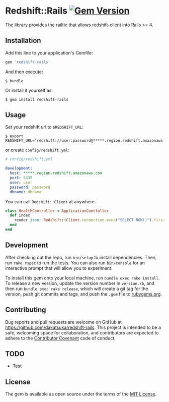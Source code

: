 # Redshift::Rails [![Gem Version](https://badge.fury.io/rb/redshift-rails.svg)](https://badge.fury.io/rb/redshift-rails)

The library provides the railtie that allows redshift-client into Rails >= 4.

## Installation

Add this line to your application's Gemfile:

```ruby
gem 'redshift-rails'
```

And then execute:

    $ bundle

Or install it yourself as:

    $ gem install redshift-rails

## Usage

Set your redshift url to `$REDSHIFT_URL`:

```
$ export REDSHIFT_URL="redshift://user:password@*****.region.redshift.amazonaws.com:5439/dbname"
```

or create `config/redshift.yml`:

```yaml
# config/redshift.yml

development:
  host: *****.region.redshift.amazonaws.com
  port: 5439
  user: user
  password: password
  dbname: dbname
```

You can call `Redshift::Client` at anywhere.

```ruby
class HealthController < ApplicationConttoller
  def index
    render json: Redshift::Client.connection.exec("SELECT NOW()").first
  end
end
```

## Development

After checking out the repo, run `bin/setup` to install dependencies. Then, run `rake rspec` to run the tests. You can also run `bin/console` for an interactive prompt that will allow you to experiment.

To install this gem onto your local machine, run `bundle exec rake install`. To release a new version, update the version number in `version.rb`, and then run `bundle exec rake release`, which will create a git tag for the version, push git commits and tags, and push the `.gem` file to [rubygems.org](https://rubygems.org).

## Contributing

Bug reports and pull requests are welcome on GitHub at https://github.com/dakatsuka/redshift-rails. This project is intended to be a safe, welcoming space for collaboration, and contributors are expected to adhere to the [Contributor Covenant](contributor-covenant.org) code of conduct.

## TODO

* Test

## License

The gem is available as open source under the terms of the [MIT License](http://opensource.org/licenses/MIT).

